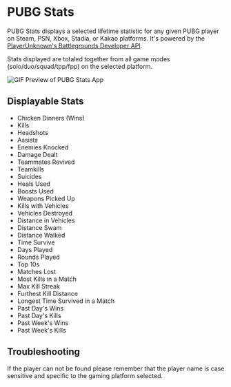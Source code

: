 # PUBG Stats
PUBG Stats displays a selected lifetime statistic for any given PUBG player on Steam, PSN, Xbox, Stadia, or Kakao platforms. It's powered by the [PlayerUnknown's Battlegrounds Developer API](https://documentation.pubg.com/en/introduction.html).

Stats displayed are totaled together from all game modes (solo/duo/squad/tpp/fpp) on the selected platform.

![GIF Preview of PUBG Stats App](https://user-images.githubusercontent.com/14130953/182990241-811f491e-05c0-4b28-b547-fc7f831d0010.gif)

## Displayable Stats
- Chicken Dinners (Wins)
- Kills
- Headshots
- Assists
- Enemies Knocked
- Damage Dealt
- Teammates Revived
- Teamkills
- Suicides
- Heals Used
- Boosts Used
- Weapons Picked Up
- Kills with Vehicles
- Vehicles Destroyed
- Distance in Vehicles
- Distance Swam
- Distance Walked
- Time Survive
- Days Played
- Rounds Played
- Top 10s
- Matches Lost
- Most Kills in a Match
- Max Kill Streak
- Furthest Kill Distance
- Longest Time Survived in a Match
- Past Day's Wins
- Past Day's Kills
- Past Week's Wins
- Past Week's Kills

## Troubleshooting
If the player can not be found please remember that the player name is case sensitive and specific to the gaming platform selected.
